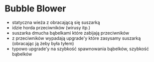 # Bubble Blower

- statyczna wieża z obracającą się suszarką
- idzie horda przeciwników (wirusy itp.)
- suszarka dmucha bąbelkami które zabijają przeciwników
- z przeciwników wypadają upgrade'y które zasysamy suszarką (obracając ją żeby była tyłem)
- typowo upgrade'y na szybkość spawnowania bąbelków, szybkość bąbelków